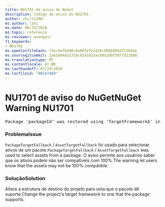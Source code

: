 ```yaml
---
title: NU1701 de aviso do NuGet
description: Código de aviso do NU1701
author: zhili1208
ms.author: lzhi
ms.date: 06/25/2018
ms.topic: reference
ms.reviewer: anangaur
f1_keywords:
- NU1701
ms.openlocfilehash: 73ec0efb4d0c8a00fe7e2420c808b903d2f3b44e
ms.sourcegitcommit: 1a63a84da2719c8141823ac89a20bf507fd22b00
ms.translationtype: MT
ms.contentlocale: pt-BR
ms.lasthandoff: 03/24/2020
ms.locfileid: "80147468"
---
```

# <a name="nuget-warning-nu1701"></a><span data-ttu-id="834db-103">NU1701 de aviso do NuGet</span><span class="sxs-lookup"><span data-stu-id="834db-103">NuGet Warning NU1701</span></span>

<pre>Package 'packageId' was restored using 'TargetFrameworkA' instead the project target framework 'TargetFrameworkB'. This package may not be fully compatible with your project.</pre>

### <a name="issue"></a><span data-ttu-id="834db-104">Problema</span><span class="sxs-lookup"><span data-stu-id="834db-104">Issue</span></span>
<span data-ttu-id="834db-105">`PackageTargetFallback` / `AssetTargetFallback` foi usado para selecionar ativos de um pacote.</span><span class="sxs-lookup"><span data-stu-id="834db-105">`PackageTargetFallback` / `AssetTargetFallback` was used to select assets from a package.</span></span> <span data-ttu-id="834db-106">O aviso permite aos usuários saber que os ativos podem não ser compatíveis com 100%.</span><span class="sxs-lookup"><span data-stu-id="834db-106">The warning let users know that the assets may not be 100% compatible.</span></span>

### <a name="solution"></a><span data-ttu-id="834db-107">Solução</span><span class="sxs-lookup"><span data-stu-id="834db-107">Solution</span></span>
<span data-ttu-id="834db-108">Altere a estrutura de destino do projeto para uma que o pacote dê suporte.</span><span class="sxs-lookup"><span data-stu-id="834db-108">Change the project's target framework to one that the package supports.</span></span>
